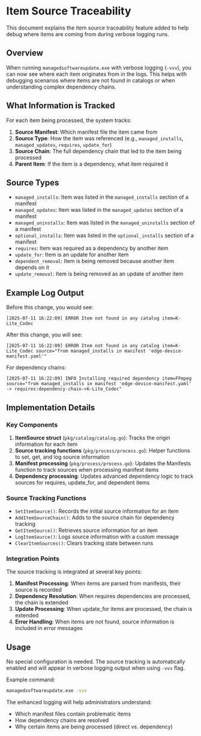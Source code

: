 # Item Source Traceability

This document explains the item source traceability feature added to help debug where items are coming from during verbose logging runs.

## Overview

When running `managedsoftwareupdate.exe` with verbose logging (`-vvv`), you can now see where each item originates from in the logs. This helps with debugging scenarios where items are not found in catalogs or when understanding complex dependency chains.

## What Information is Tracked

For each item being processed, the system tracks:

1. **Source Manifest**: Which manifest file the item came from
2. **Source Type**: How the item was referenced (e.g., `managed_installs`, `managed_updates`, `requires`, `update_for`)
3. **Source Chain**: The full dependency chain that led to the item being processed
4. **Parent Item**: If the item is a dependency, what item required it

## Source Types

- `managed_installs`: Item was listed in the `managed_installs` section of a manifest
- `managed_updates`: Item was listed in the `managed_updates` section of a manifest  
- `managed_uninstalls`: Item was listed in the `managed_uninstalls` section of a manifest
- `optional_installs`: Item was listed in the `optional_installs` section of a manifest
- `requires`: Item was required as a dependency by another item
- `update_for`: Item is an update for another item
- `dependent_removal`: Item is being removed because another item depends on it
- `update_removal`: Item is being removed as an update of another item

## Example Log Output

Before this change, you would see:
```
[2025-07-11 16:22:09] ERROR Item not found in any catalog item=K-Lite_Codec
```

After this change, you will see:
```
[2025-07-11 16:22:09] ERROR Item not found in any catalog item=K-Lite_Codec source="from managed_installs in manifest 'edge-device-manifest.yaml'"
```

For dependency chains:
```
[2025-07-11 16:22:09] INFO Installing required dependency item=FFmpeg source="from managed_installs in manifest 'edge-device-manifest.yaml' -> requires:dependency-chain->K-Lite_Codec"
```

## Implementation Details

### Key Components

1. **ItemSource struct** (`pkg/catalog/catalog.go`): Tracks the origin information for each item
2. **Source tracking functions** (`pkg/process/process.go`): Helper functions to set, get, and log source information
3. **Manifest processing** (`pkg/process/process.go`): Updates the Manifests function to track sources when processing manifest items
4. **Dependency processing**: Updates advanced dependency logic to track sources for requires, update_for, and dependent items

### Source Tracking Functions

- `SetItemSource()`: Records the initial source information for an item
- `AddItemSourceChain()`: Adds to the source chain for dependency tracking
- `GetItemSource()`: Retrieves source information for an item
- `LogItemSource()`: Logs source information with a custom message
- `ClearItemSources()`: Clears tracking state between runs

### Integration Points

The source tracking is integrated at several key points:

1. **Manifest Processing**: When items are parsed from manifests, their source is recorded
2. **Dependency Resolution**: When requires dependencies are processed, the chain is extended
3. **Update Processing**: When update_for items are processed, the chain is extended
4. **Error Handling**: When items are not found, source information is included in error messages

## Usage

No special configuration is needed. The source tracking is automatically enabled and will appear in verbose logging output when using `-vvv` flag.

Example command:
```bash
managedsoftwareupdate.exe -vvv
```

The enhanced logging will help administrators understand:
- Which manifest files contain problematic items
- How dependency chains are resolved
- Why certain items are being processed (direct vs. dependency)

